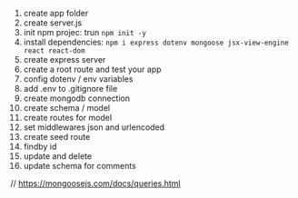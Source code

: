 

1. create app folder
2. create server.js
3. init npm projec: trun `npm init -y`
4. install dependencies: `npm i express dotenv mongoose jsx-view-engine react react-dom`
5. create express server
6. create a root route and test your app
7. config dotenv / env variables
8. add .env to .gitignore file
9. create mongodb connection
10. create schema / model
11. create routes for model
12. set middlewares json and urlencoded
13. create seed route 
14. findby id
15. update and delete
16. update schema for comments

// https://mongoosejs.com/docs/queries.html